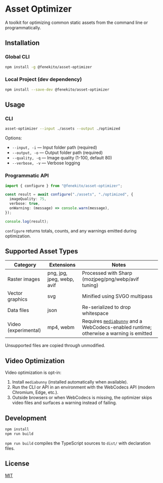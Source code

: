 # Asset Optimizer

A toolkit for optimizing common static assets from the command line or programmatically.

## Installation

### Global CLI

```bash
npm install -g @fenekito/asset-optimizer
```

### Local Project (dev dependency)

```bash
npm install --save-dev @fenekito/asset-optimizer
```

## Usage

### CLI

```bash
asset-optimizer --input ./assets --output ./optimized
```

Options:
- `--input, -i` — Input folder path (required)
- `--output, -o` — Output folder path (required)
- `--quality, -q` — Image quality (1-100, default 80)
- `--verbose, -v` — Verbose logging

### Programmatic API

```ts
import { configure } from "@fenekito/asset-optimizer";

const result = await configure("./assets", "./optimized", {
  imageQuality: 75,
  verbose: true,
  onWarning: (message) => console.warn(message),
});

console.log(result);
```

`configure` returns totals, counts, and any warnings emitted during optimization.

## Supported Asset Types

| Category | Extensions | Notes |
| --- | --- | --- |
| Raster images | png, jpg, jpeg, webp, avif | Processed with Sharp (mozjpeg/png/webp/avif tuning) |
| Vector graphics | svg | Minified using SVGO multipass |
| Data files | json | Re-serialized to drop whitespace |
| Video (experimental) | mp4, webm | Requires [`mediabunny`](https://www.npmjs.com/package/mediabunny) and a WebCodecs-enabled runtime; otherwise a warning is emitted |

Unsupported files are copied through unmodified.

## Video Optimization

Video optimization is opt-in:

1. Install `mediabunny` (installed automatically when available).
2. Run the CLI or API in an environment with the WebCodecs API (modern Chromium, Edge, etc.).
3. Outside browsers or when WebCodecs is missing, the optimizer skips video files and surfaces a warning instead of failing.

## Development

```bash
npm install
npm run build
```

`npm run build` compiles the TypeScript sources to `dist/` with declaration files.

## License

[MIT](./LICENSE)
